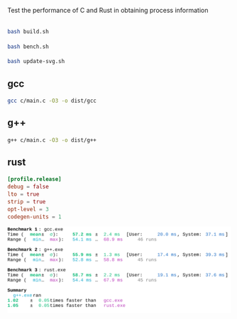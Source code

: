 Test the performance of C and Rust in obtaining process information

```bash

bash build.sh

bash bench.sh

bash update-svg.sh
```

## gcc
```bash
gcc c/main.c -O3 -o dist/gcc
```

## g++
```bash
g++ c/main.c -O3 -o dist/g++
```
## rust
```toml
[profile.release]
debug = false
lto = true
strip = true
opt-level = 3
codegen-units = 1
```


<div align="center">
		<img src="assets/bench.svg">
</div>
